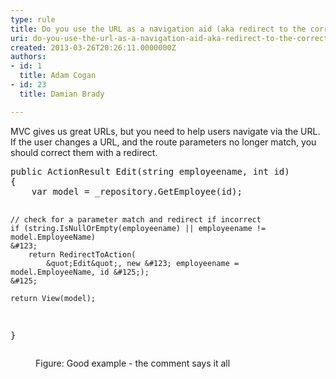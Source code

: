 ```yaml
---
type: rule
title: Do you use the URL as a navigation aid (aka redirect to the correct url if it is incorrect)?
uri: do-you-use-the-url-as-a-navigation-aid-aka-redirect-to-the-correct-url-if-it-is-incorrect
created: 2013-03-26T20:26:11.0000000Z
authors:
- id: 1
  title: Adam Cogan
- id: 23
  title: Damian Brady

---
```




<span class='intro'> <p>MVC gives us great URLs, but you need to help users navigate via the URL.  If the user changes a URL, and the route parameters no longer match, you should correct them with a redirect.</p> </span>

<dl class="image"><dt><div class="greyBox"><pre>public ActionResult Edit(string employeename, int id)
&#123;
    var model = _repository.GetEmployee(id);

    // check for a parameter match and redirect if incorrect
    if (string.IsNullOrEmpty(employeename) || employeename != model.EmployeeName)
    &#123;
        return RedirectToAction(
            &quot;Edit&quot;, new &#123; employeename = model.EmployeeName, id &#125;);
    &#125;

    return View(model);
&#125;
</pre></div>
   </dt><dd>Figure&#58; Good example - the comment says it all</dd></dl>


